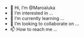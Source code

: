 - 👋 Hi, I’m @Maroaluka
- 👀 I’m interested in ...
- 🌱 I’m currently learning ...
- 💞️ I’m looking to collaborate on ...
- 📫 How to reach me ...

<!---
Maroaluka/Maroaluka is a ✨ special ✨ repository because its `README.md` (this file) appears on your GitHub profile.
You can click the Preview link to take a look at your changes.
--->
